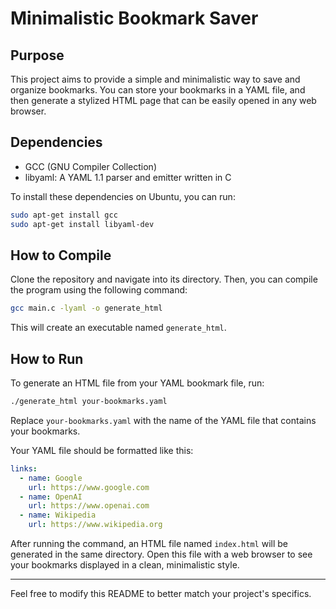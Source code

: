# Minimalistic Bookmark Saver

## Purpose

This project aims to provide a simple and minimalistic way to save and organize bookmarks. You can store your bookmarks in a YAML file, and then generate a stylized HTML page that can be easily opened in any web browser.

## Dependencies

- GCC (GNU Compiler Collection)
- libyaml: A YAML 1.1 parser and emitter written in C

To install these dependencies on Ubuntu, you can run:

```bash
sudo apt-get install gcc
sudo apt-get install libyaml-dev
```

## How to Compile

Clone the repository and navigate into its directory. Then, you can compile the program using the following command:

```bash
gcc main.c -lyaml -o generate_html
```

This will create an executable named `generate_html`.

## How to Run

To generate an HTML file from your YAML bookmark file, run:

```bash
./generate_html your-bookmarks.yaml
```

Replace `your-bookmarks.yaml` with the name of the YAML file that contains your bookmarks.

Your YAML file should be formatted like this:

```yaml
links:
  - name: Google
    url: https://www.google.com
  - name: OpenAI
    url: https://www.openai.com
  - name: Wikipedia
    url: https://www.wikipedia.org
```

After running the command, an HTML file named `index.html` will be generated in the same directory. Open this file with a web browser to see your bookmarks displayed in a clean, minimalistic style.

---

Feel free to modify this README to better match your project's specifics.

